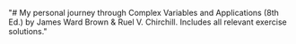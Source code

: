 "# My personal journey through Complex Variables and Applications (8th Ed.) by James Ward Brown & Ruel V. Chirchill. Includes all relevant exercise solutions." 
